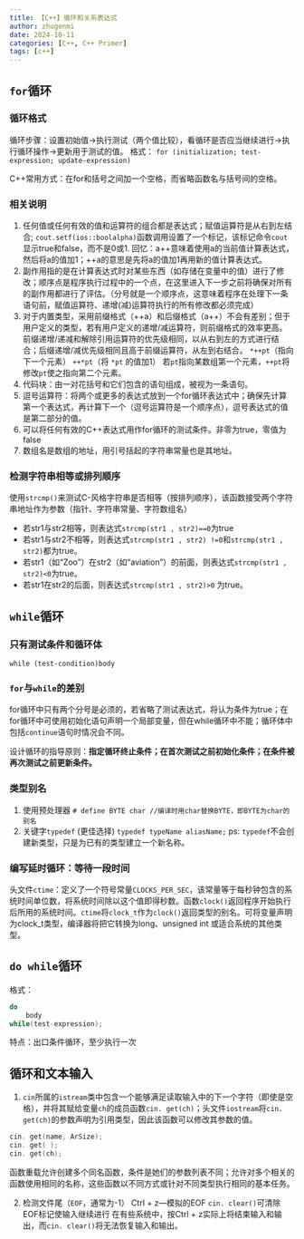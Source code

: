 ```yaml
---
title: 【C++】循环和关系表达式
author: zhugenmi
date: 2024-10-11 
categories: [C++, C++ Primer]
tags: [c++]
---
```


## `for`循环

### 循环格式

循环步骤：设置初始值→执行测试（两个值比较），看循环是否应当继续进行→执行循环操作→更新用于测试的值。
格式：
`for (initialization; test-expression; update-expression)`

C++常用方式：在for和括号之间加一个空格，而省略函数名与括号间的空格。

### 相关说明

1. 任何值或任何有效的值和运算符的组合都是表达式；赋值运算符是从右到左结合;
   `cout.setf(ios::boolalpha)`函数调用设置了一个标记，该标记命令`cout`显示true和false，而不是0或1.
   回忆：a++意味着使用a的当前值计算表达式，然后将a的值加1；++a的意思是先将a的值加1再用新的值计算表达式。
2. 副作用指的是在计算表达式时对某些东西（如存储在变量中的值）进行了修改；顺序点是程序执行过程中的一个点，在这里进入下一步之前将确保对所有的副作用都进行了评估。（分号就是一个顺序点，这意味着程序在处理下一条语句前，赋值运算符、递增(减)运算符执行的所有修改都必须完成）
3. 对于内置类型，采用前缀格式（++a）和后缀格式（a++）不会有差别；但于用户定义的类型，若有用户定义的递增/减运算符，则前缀格式的效率更高。
   前缀递增/递减和解除引用运算符的优先级相同，以从右到左的方式进行结合；后缀递增/减优先级相同且高于前缀运算符，从左到右结合。
   `*++pt`（指向下一个元素）   `++*pt`（将 `*pt` 的值加1）
   若`pt`指向某数组第一个元素，`++pt`将修改`pt`使之指向第二个元素。
4. 代码块：由一对花括号和它们包含的语句组成，被视为一条语句。
5. 逗号运算符：将两个或更多的表达式放到一个for循环表达式中；确保先计算第一个表达式，再计算下一个（逗号运算符是一个顺序点），逗号表达式的值是第二部分的值。
6. 可以将任何有效的C++表达式用作for循环的测试条件。非零为true，零值为false
7. 数组名是数组的地址，用引号括起的字符串常量也是其地址。

### 检测字符串相等或排列顺序

  使用`strcmp()`来测试C-风格字符串是否相等（按排列顺序），该函数接受两个字符串地址作为参数（指针、字符串常量、字符数组名）

-  若str1与str2相等，则表达式`strcmp(str1 , str2)==0`为true
-  若str1与str2不相等，则表达式`strcmp(str1 , str2) !=0`和`strcmp(str1 , str2)`都为true。
-  若str1（如“Zoo”）在str2（如“aviation”）的前面，则表达式`strcmp(str1 , str2)<0`为true。
-  若str1在str2的后面，则表达式`strcmp(str1 , str2)>0` 为true。

## `while`循环

### 只有测试条件和循环体

`while (test-condition)body`

### `for`与`while`的差别

for循环中只有两个分号是必须的，若省略了测试表达式，将认为条件为true；在for循环中可使用初始化语句声明一个局部变量，但在while循环中不能；循环体中包括`continue`语句时情况会不同。

设计循环的指导原则：**指定循环终止条件；在首次测试之前初始化条件；在条件被再次测试之前更新条件。**

### 类型别名

1. 使用预处理器
   `# define BYTE char //编译时用char替换BYTE，即BYTE为char的别名`
2. 关键字`typedef` (更佳选择)
   `typedef typeName aliasName;`
   ps: `typedef`不会创建新类型，只是为已有的类型建立一个新名称。

### 编写延时循环：等待一段时间

头文件`ctime`：定义了一个符号常量`CLOCKS_PER_SEC`，该常量等于每秒钟包含的系统时间单位数，将系统时间除以这个值即得秒数。函数`clock()`返回程序开始执行后所用的系统时间。`ctime`将`clock_t`作为`clock()`返回类型的别名。可将变量声明为clock_t类型，编译器将把它转换为long、unsigned int 或适合系统的其他类型。

## `do while`循环

格式：

```c++
do
    body
while(test-expression);
```

特点：出口条件循环，至少执行一次

## 循环和文本输入

1. `cin`所属的`istream`类中包含一个能够满足读取输入中的下一个字符（即使是空格），并将其赋给变量`ch`的成员函数`cin. get(ch)`；头文件`iostream`将`cin. get(ch)`的参数声明为引用类型，因此该函数可以修改其参数的值。

```cpp
cin. get(name, ArSize);
cin. get( );
cin. get(ch);
```

函数重载允许创建多个同名函数，条件是她们的参数列表不同；允许对多个相关的函数使用相同的名称，这些函数以不同方式或针对不同类型执行相同的基本任务。

2. 检测文件尾（`EOF`，通常为-1） Ctrl + z—模拟的EOF
   `cin. clear()`可清除EOF标记使输入继续进行
    在有些系统中，按Ctrl + z实际上将结束输入和输出，而`cin. clear()`将无法恢复输入和输出。